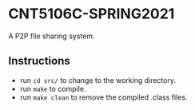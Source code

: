 # CNT5106C-SPRING2021

A P2P file sharing system.

## Instructions

* run ```cd src/``` to change to the working directory.
* run ```make``` to compile.
* run ```make clean``` to remove the compiled .class files.
